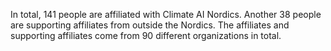 In total, 141 people are affiliated with Climate AI Nordics. Another 38 people are supporting affiliates from outside the Nordics. The affiliates and supporting affiliates come from 90 different organizations in total.
